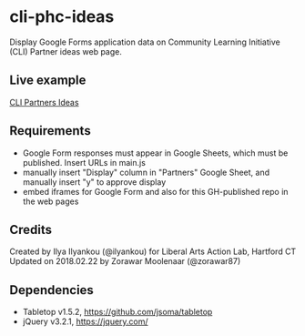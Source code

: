# cli-phc-ideas
Display Google Forms application data on Community Learning Initiative (CLI) Partner ideas web page.

## Live example
[CLI Partners Ideas](http://commons.trincoll.edu/cli/partners/ideas)

## Requirements
- Google Form responses must appear in Google Sheets, which must be published. Insert URLs in main.js
- manually insert "Display" column in "Partners" Google Sheet, and manually insert "y" to approve display
- embed iframes for Google Form and also for this GH-published repo in the web pages

## Credits
Created by Ilya Ilyankou (@ilyankou) for Liberal Arts Action Lab, Hartford CT
Updated on 2018.02.22 by Zorawar Moolenaar (@zorawar87)

## Dependencies
* Tabletop v1.5.2, https://github.com/jsoma/tabletop
* jQuery v3.2.1, https://jquery.com/
